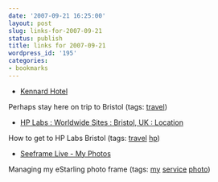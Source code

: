 ```yaml
---
date: '2007-09-21 16:25:00'
layout: post
slug: links-for-2007-09-21
status: publish
title: links for 2007-09-21
wordpress_id: '195'
categories:
- bookmarks
---
```




  * [Kennard Hotel](http://www.kennard.co.uk/index.html)




Perhaps stay here on trip to Bristol (tags: [travel](http://del.icio.us/eob/travel))





  * [HP Labs : Worldwide Sites : Bristol, UK : Location](http://www.hpl.hp.com/bristol/directions.html)




How to get to HP Labs Bristol (tags: [travel](http://del.icio.us/eob/travel) [hp](http://del.icio.us/eob/hp))





  * [Seeframe Live - My Photos](http://www.seeframe.com/Secured/MyPhotos.aspx)




Managing my eStarling photo frame (tags: [my](http://del.icio.us/eob/my) [service](http://del.icio.us/eob/service) [photo](http://del.icio.us/eob/photo))






